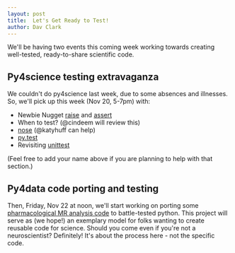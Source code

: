 ```yaml
---
layout: post
title:  Let's Get Ready to Test!
author: Dav Clark
---
```

We'll be having two events this coming week working towards creating
well-tested, ready-to-share scientific code.

## Py4science testing extravaganza

We couldn't do py4science last week, due to some absences and illnesses. So,
we'll pick up this week (Nov 20, 5-7pm) with:

- Newbie Nugget [raise](http://docs.python.org/2/tutorial/errors.html#raising-exceptions) and
  [assert](http://docs.python.org/2/reference/simple_stmts.html#assert)
- When to test? (@cindeem will review this)
- [nose](http://nose.readthedocs.org/en/latest/) (@katyhuff can help)
- [py.test](http://pytest.org/latest/contents.html)
- Revisiting [unittest](http://docs.python.org/2/library/unittest.html)

(Feel free to add your name above if you are planning to help with that section.)

## Py4data code porting and testing

Then, Friday, Nov 22 at noon, we'll start working on porting some
[pharmacological MR analysis code](https://www.github.com/iangreenhouse/MRS) to
battle-tested python. This project will serve as (we hope!) an exemplary model
for folks wanting to create reusable code for science. Should you come even if
you're not a neuroscientist? Definitely!  It's about the process here - not the
specific code.
